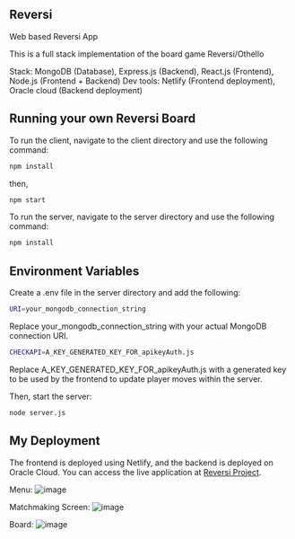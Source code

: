 ## Reversi
Web based Reversi App

This is a full stack implementation of the board game Reversi/Othello

Stack: MongoDB (Database), Express.js (Backend), React.js (Frontend), Node.js (Frontend + Backend)
Dev tools: Netlify (Frontend deployment), Oracle cloud (Backend deployment)

## Running your own Reversi Board
To run the client, navigate to the client directory and use the following command:
```bash
npm install
```
then,
```bash
npm start
```

To run the server, navigate to the server directory and use the following command:
```bash
npm install
```
## Environment Variables

Create a .env file in the server directory and add the following:

```bash
URI=your_mongodb_connection_string
```

Replace your_mongodb_connection_string with your actual MongoDB connection URI.
```bash
CHECKAPI=A_KEY_GENERATED_KEY_FOR_apikeyAuth.js
```
Replace A_KEY_GENERATED_KEY_FOR_apikeyAuth.js with a generated key to be used by the frontend to update player moves within the server.

Then, start the server:

```bash
node server.js
```

## My Deployment

The frontend is deployed using Netlify, and the backend is deployed on Oracle Cloud. You can access the live application at [Reversi Project](https://reversiproject.netlify.app/).

Menu:
![image](https://github.com/idkuri/Reversi-Web-App/assets/78403245/3da5b9e7-c1dd-41bf-b21d-83581665298f)

Matchmaking Screen:
![image](https://github.com/idkuri/Reversi-Web-App/assets/78403245/bcc2e5db-d254-4e0f-b7c1-7900697f13b7)

Board:
![image](https://github.com/idkuri/Reversi-Web-App/assets/78403245/a88bdc0f-f596-4797-bbe9-12bdb08327e4)


